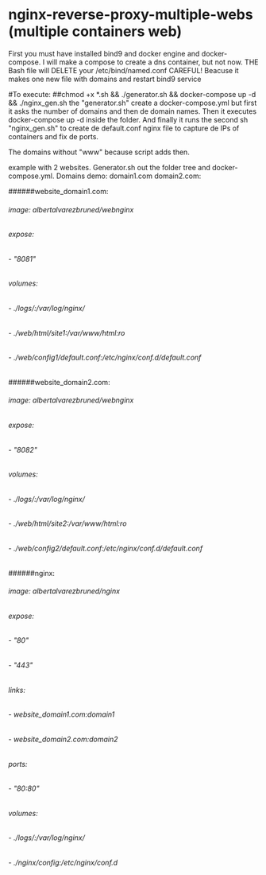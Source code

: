 # nginx-reverse-proxy-multiple-webs (multiple containers web)
First you must have installed bind9 and docker engine and docker-compose.
I will make a compose to create a dns container, but not now.
THE Bash file will DELETE your /etc/bind/named.conf CAREFUL! Beacuse it makes one new file with domains and restart bind9 service

#To execute:
##chmod +x *.sh && ./generator.sh && docker-compose up -d && ./nginx_gen.sh
the "generator.sh" create a docker-compose.yml but first it asks the number of domains and then de domain names.
Then it executes docker-compose up -d inside the folder.
And finally it runs the second sh "nginx_gen.sh" to create de default.conf nginx file to capture de IPs of containers and fix de ports.

The domains without "www" because script adds then.

example with 2 websites.
Generator.sh out the folder tree and docker-compose.yml. Domains demo: domain1.com domain2.com:


######website_domain1.com:
######    image: albertalvarezbruned/webnginx
######    expose:
######            - "8081"
######    volumes:
######        - ./logs/:/var/log/nginx/
######        - ./web/html/site1:/var/www/html:ro
######        - ./web/config1/default.conf:/etc/nginx/conf.d/default.conf
######website_domain2.com:
######    image: albertalvarezbruned/webnginx
######    expose:
######            - "8082"
######    volumes:
######        - ./logs/:/var/log/nginx/
######        - ./web/html/site2:/var/www/html:ro
######        - ./web/config2/default.conf:/etc/nginx/conf.d/default.conf
######nginx:
######    image: albertalvarezbruned/nginx
######    expose:
######        - "80"
######        - "443"
######    links:
######        - website_domain1.com:domain1
######        - website_domain2.com:domain2
######    ports:
######        - "80:80"
######    volumes:
######        - ./logs/:/var/log/nginx/
######        - ./nginx/config:/etc/nginx/conf.d
